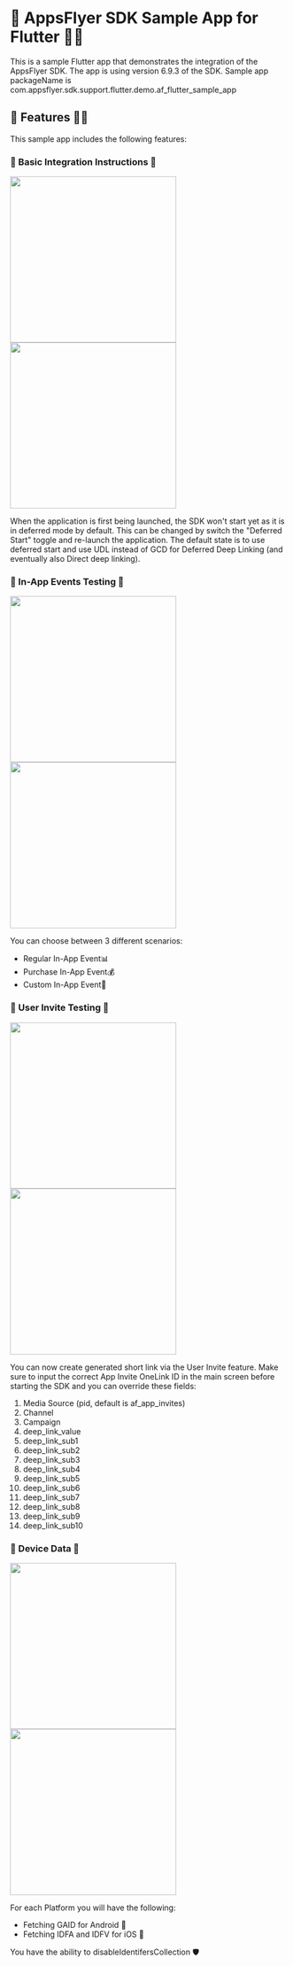 # 🚀 AppsFlyer SDK Sample App for Flutter 📱📱
This is a sample Flutter app that demonstrates the integration of the AppsFlyer SDK. The app is using version 6.9.3 of the SDK.
Sample app packageName is com.appsflyer.sdk.support.flutter.demo.af_flutter_sample_app

## 🎁 Features 🎉🎉

This sample app includes the following features:

### 📝 Basic Integration Instructions 📝

<div>
<img src="https://user-images.githubusercontent.com/118281047/219001706-65726595-6d6a-4ad4-96b7-d7ae305cd73c.png" width="300">
<img src="https://user-images.githubusercontent.com/118281047/219003098-557db622-65e9-47a4-b24c-ae2752b4cd7e.png" width="300">
</div>

When the application is first being launched, the SDK won't start yet as it is in deferred mode by default. 
This can be changed by switch the "Deferred Start" toggle and re-launch the application.
The default state is to use deferred start and use UDL instead of GCD for Deferred Deep Linking (and eventually also Direct deep linking).

### 🎯 In-App Events Testing 🎯

<div>
<img src="https://user-images.githubusercontent.com/118281047/219001718-350319a2-0cc9-4cdd-88e5-4c6ddf3c5ac4.png" width="300">
<img src="https://user-images.githubusercontent.com/118281047/219003102-fd5b98ee-7aee-448e-aaee-a35cbc6ab61b.png" width="300">
</div>

You can choose between 3 different scenarios:
<ul>
  <li> Regular In-App Event📊 </li>
  <li> Purchase In-App Event💰 </li>
  <li> Custom In-App Event📌 </li>
</ul>  

### 👥 User Invite Testing 👥

<div>
<img src="https://user-images.githubusercontent.com/118281047/219001724-6e3d4f99-e0d1-4e55-b93f-bea7a09a719c.png" width="300">
<img src="https://user-images.githubusercontent.com/118281047/219003106-4af06445-6471-4044-b892-c08ae3873911.png" width="300">
</div>

You can now create generated short link via the User Invite feature.
Make sure to input the correct App Invite OneLink ID in the main screen before starting the SDK and you can override these fields:

1. Media Source (pid, default is af_app_invites)
2. Channel
3. Campaign
4. deep_link_value
5. deep_link_sub1
6. deep_link_sub2
7. deep_link_sub3
8. deep_link_sub4
9. deep_link_sub5
10. deep_link_sub6
11. deep_link_sub7
12. deep_link_sub8
13. deep_link_sub9
14. deep_link_sub10

### 📱 Device Data 📱
<div>
<img src="https://user-images.githubusercontent.com/118281047/219001713-265b9fb9-6899-4114-b410-b15da6e9d90a.png" width="300">
<img src="https://user-images.githubusercontent.com/118281047/219003093-0ad43210-16e4-416a-8018-e193566fe21e.png" width="300">
</div>

For each Platform you will have the following:
<ul>
  <li> Fetching GAID for Android 🤖 </li>
  <li> Fetching IDFA and IDFV for iOS 🍎 </li>
</ul>  
You have the ability to disableIdentifersCollection 🛡️



